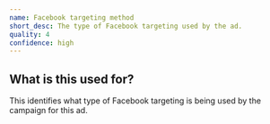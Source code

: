 ```yaml
---
name: Facebook targeting method
short_desc: The type of Facebook targeting used by the ad.
quality: 4
confidence: high
---
```


## What is this used for?

This identifies what type of Facebook targeting is being used by the campaign for this ad.
